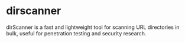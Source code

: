 # dirscanner
dirScanner is a fast and lightweight tool for scanning URL directories in bulk, useful for penetration testing and security research.
